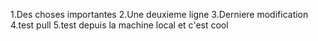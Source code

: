 1.Des choses importantes
2.Une deuxieme ligne
3.Derniere modification
4.test pull
5.test depuis la machine local et c'est cool

